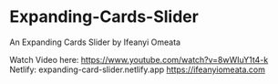 # Expanding-Cards-Slider
An Expanding Cards Slider by Ifeanyi Omeata

Watch Video here: https://www.youtube.com/watch?v=8wWIuY1t4-k <br>
Netlify: expanding-card-slider.netlify.app
https://ifeanyiomeata.com
